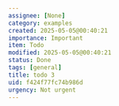 ```yaml
---
assignee: [None]
category: examples
created: 2025-05-05@00:40:21
importance: Important
item: Todo
modified: 2025-05-05@00:40:21
status: Done
tags: [general]
title: todo 3
uid: f424f77fc74b986d
urgency: Not urgent
---
```


